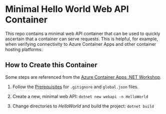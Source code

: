 # Minimal Hello World Web API Container

This repo contains a minimal web API container that can be used to quickly ascertain that a container can serve requests. This is helpful, for example, when verifying connectivity to Azure Container Apps and other container hosting platforms.

## How to Create this Container

Some steps are referenced from the [Azure Container Apps .NET Workshop](https://azure.github.io/aca-dotnet-workshop).

1. Follow the [Prerequisites](https://azure.github.io/aca-dotnet-workshop/aca/00-workshop-intro/4-prerequisites/) for `.gitignore` and `global.json` files.

1. Create a new, minimal web API: `dotnet new webapi -n HelloWorld`

1. Change directories to *HelloWorld* and build the project: `dotnet build`
